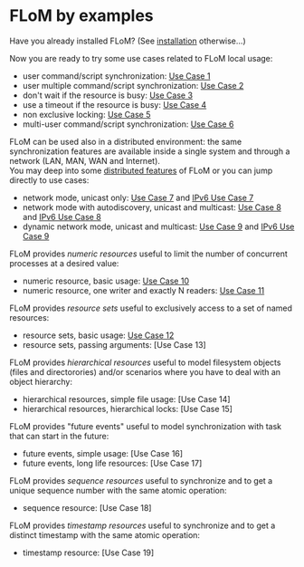 FLoM by examples
===

Have you already installed FLoM? (See [installation](../Installation.md) otherwise...)

Now you are ready to try some use cases related to FLoM local usage:

* user command/script synchronization: [Use Case 1](Use_Case_1.md)
* user multiple command/script synchronization: [Use Case 2](Use_Case_2.md)
* don't wait if the resource is busy: [Use Case 3](Use_Case_3.md)
* use a timeout if the resource is busy: [Use Case 4](Use_Case_4.md)
* non exclusive locking: [Use Case 5](Use_Case_5.md)
* multi-user command/script synchronization: [Use Case 6](Use_Case_6.md)

FLoM can be used also in a distributed environment: the same synchronization features are available inside a single system and through a network (LAN, MAN, WAN and Internet).  
You may deep into some [distributed features](../Distributed_Features.md) of FLoM or you can jump directly to use cases:

* network mode, unicast only: [Use Case 7](Use_Case_7.md) and [IPv6 Use Case 7](IPv6_Use_Case_7.md)
* network mode with autodiscovery, unicast and multicast: [Use Case 8](Use_Case_8.md) and [IPv6 Use Case 8](IPv6_Use_Case_8.md)
* dynamic network mode, unicast and multicast: [Use Case 9](Use_Case_9.md) and [IPv6 Use Case 9](IPv6_Use_Case_9.md)

FLoM provides *numeric resources* useful to limit the number of concurrent processes at a desired value:

* numeric resource, basic usage: [Use Case 10](Use_Case_10.md)
* numeric resource, one writer and exactly N readers: [Use Case 11](Use_Case_11.md)

FLoM provides *resource sets* useful to exclusively access to a set of named resources:

* resource sets, basic usage: [Use Case 12](Use_Case_12.md)
* resource sets, passing arguments: [Use Case 13]

FLoM provides *hierarchical resources* useful to model filesystem objects (files and directorories) and/or scenarios where you have to deal with an object hierarchy:

* hierarchical resources, simple file usage: [Use Case 14]
* hierarchical resources, hierarchical locks: [Use Case 15]

FLoM provides "future events" useful to model synchronization with task that can start in the future:

* future events, simple usage: [Use Case 16]
* future events, long life resources: [Use Case 17]

FLoM provides *sequence resources* useful to synchronize and to get a unique sequence number with the same atomic operation:

* sequence resource: [Use Case 18]

FLoM provides *timestamp resources* useful to synchronize and to get a distinct timestamp with the same atomic operation:

* timestamp resource: [Use Case 19]

